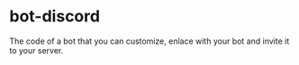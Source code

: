 # bot-discord
The code of a bot that you can customize, enlace with your bot and invite it to your server.
